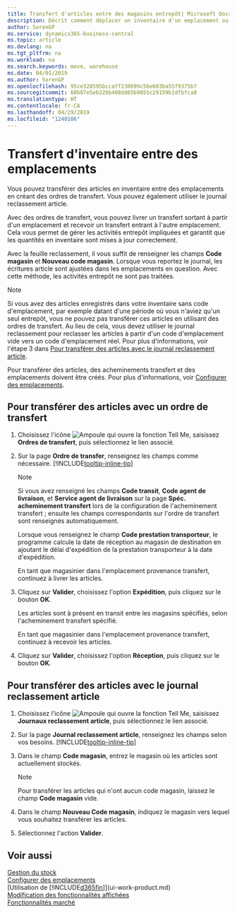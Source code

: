 ```yaml
---
title: Transfert d'articles entre des magasins entrepôt| Microsoft Docs
description: Décrit comment déplacer un inventaire d'un emplacement ou d'un entrepôt vers un autre soit avec le journal reclassement soit à l'aide d'ordres de transfert.
author: SorenGP
ms.service: dynamics365-business-central
ms.topic: article
ms.devlang: na
ms.tgt_pltfrm: na
ms.workload: na
ms.search.keywords: move, warehouse
ms.date: 04/01/2019
ms.author: SorenGP
ms.openlocfilehash: 95ce328595bccaff230699c56e603ba55f9375b7
ms.sourcegitcommit: 60b87e5eb32bb408dd65b9855c29159b1dfbfca8
ms.translationtype: HT
ms.contentlocale: fr-CA
ms.lasthandoff: 04/29/2019
ms.locfileid: "1240106"
---
```

# <a name="transfer-inventory-between-locations"></a>Transfert d'inventaire entre des emplacements
Vous pouvez transférer des articles en inventaire entre des emplacements en créant des ordres de transfert. Vous pouvez également utiliser le journal reclassement article.

Avec des ordres de transfert, vous pouvez livrer un transfert sortant à partir d'un emplacement et recevoir un transfert entrant à l'autre emplacement. Cela vous permet de gérer les activités entrepôt impliquées et garantit que les quantités en inventaire sont mises à jour correctement.

Avec la feuille reclassement, il vous suffit de renseigner les champs **Code magasin** et **Nouveau code magasin**. Lorsque vous reportez le journal, les écritures article sont ajustées dans les emplacements en question. Avec cette méthode, les activités entrepôt ne sont pas traitées.

> [!NOTE]  
>   Si vous avez des articles enregistrés dans votre inventaire sans code d'emplacement, par exemple datant d'une période où vous n'aviez qu'un seul entrepôt, vous ne pouvez pas transférer ces articles en utilisant des ordres de transfert. Au lieu de cela, vous devez utiliser le journal reclassement pour reclasser les articles à partir d'un code d'emplacement vide vers un code d'emplacement réel.  Pour plus d'informations, voir l'étape 3 dans [Pour transférer des articles avec le journal reclassement article](inventory-how-transfer-between-locations.md#to-transfer-items-with-the-item-reclassification-journal).

Pour transférer des articles, des acheminements transfert et des emplacements doivent être créés. Pour plus d'informations, voir [Configurer des emplacements](inventory-how-setup-locations.md).

## <a name="to-transfer-items-with-a-transfer-order"></a>Pour transférer des articles avec un ordre de transfert
1. Choisissez l'icône ![Ampoule qui ouvre la fonction Tell Me](media/ui-search/search_small.png "Dites-moi ce que vous voulez faire"), saisissez **Ordres de transfert**, puis sélectionnez le lien associé.
2. Sur la page **Ordre de transfer**, renseignez les champs comme nécessaire. [!INCLUDE[tooltip-inline-tip](includes/tooltip-inline-tip_md.md)]

    > [!NOTE]  
    >   Si vous avez renseigné les champs **Code transit**, **Code agent de livraison**, et **Service agent de livraison** sur la page **Spéc. acheminement transfert** lors de la configuration de l'acheminement transfert ; ensuite les champs correspondants sur l'ordre de transfert sont renseignés automatiquement.

    Lorsque vous renseignez le champ **Code prestation transporteur**, le programme calcule la date de réception au magasin de destination en ajoutant le délai d'expédition de la prestation transporteur à la date d'expédition.

    En tant que magasinier dans l'emplacement provenance transfert, continuez à livrer les articles.
3. Cliquez sur **Valider**, choisissez l'option **Expédition**, puis cliquez sur le bouton **OK**.

    Les articles sont à présent en transit entre les magasins spécifiés, selon l'acheminement transfert spécifié.

    En tant que magasinier dans l'emplacement provenance transfert, continuez à recevoir les articles.
4. Cliquez sur **Valider**, choisissez l'option **Réception**, puis cliquez sur le bouton **OK**.

## <a name="to-transfer-items-with-the-item-reclassification-journal"></a>Pour transférer des articles avec le journal reclassement article
1. Choisissez l'icône ![Ampoule qui ouvre la fonction Tell Me](media/ui-search/search_small.png "Dites-moi ce que vous voulez faire"), saisissez **Journaux reclassement article**, puis sélectionnez le lien associé.
2. Sur la page **Journal reclassement article**, renseignez les champs selon vos besoins. [!INCLUDE[tooltip-inline-tip](includes/tooltip-inline-tip_md.md)]
3. Dans le champ **Code magasin**, entrez le magasin où les articles sont actuellement stockés.

    > [!NOTE]  
    >   Pour transférer les articles qui n'ont aucun code magasin, laissez le champ **Code magasin** vide.
4. Dans le champ **Nouveau Code magasin**, indiquez le magasin vers lequel vous souhaitez transférer les articles.
5. Sélectionnez l'action **Valider**.

## <a name="see-also"></a>Voir aussi
[Gestion du stock](inventory-manage-inventory.md)  
[Configurer des emplacements](inventory-how-setup-locations.md)  
[Utilisation de [!INCLUDE[d365fin](includes/d365fin_md.md)]](ui-work-product.md)  
[Modification des fonctionnalités affichées](ui-experiences.md)  
[Fonctionnalités marché](ui-across-business-areas.md)
